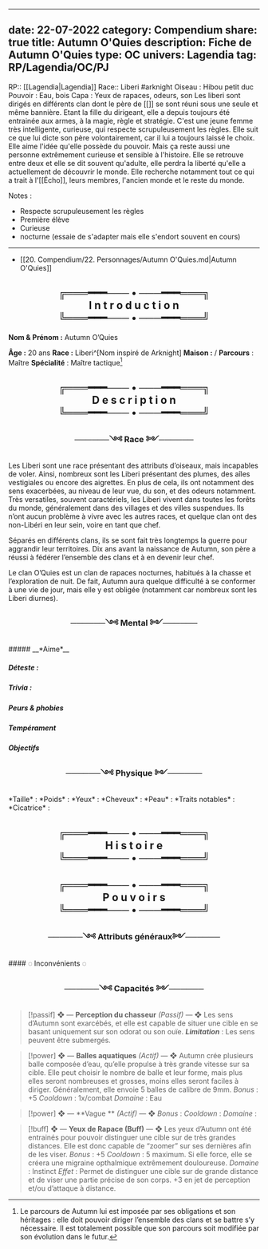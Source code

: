 
---
date: 22-07-2022
category: Compendium
share: true
title: Autumn O'Quies
description: Fiche de Autumn O'Quies
type: OC
univers: Lagendia
tag: RP/Lagendia/OC/PJ
---

RP:: [[Lagendia|Lagendia]]
Race:: Liberi #arknight 
Oiseau : Hibou petit duc
Pouvoir : Eau, bois
Capa : Yeux de rapaces, odeurs, son
Les liberi sont dirigés en différents clan dont le père de [[]] se sont réuni sous une seule et même bannière. Etant la fille du dirigeant, elle a depuis toujours été entrainée aux armes, à la magie, règle et stratégie. C'est une jeune femme très intelligente, curieuse, qui respecte scrupuleusement les règles. Elle suit ce que lui dicte son père volontairement, car il lui a toujours laissé le choix. Elle aime l'idée qu'elle possède du pouvoir. Mais ça reste aussi une personne extrêmement curieuse et sensible à l'histoire. Elle se retrouve entre deux et elle se dit souvent qu'adulte, elle perdra la liberté qu'elle a actuellement de découvrir le monde.
Elle recherche notamment tout ce qui a trait à l'[[Écho]], leurs membres, l'ancien monde et le reste du monde. 

Notes :
- Respecte scrupuleusement les règles
- Première élève
- Curieuse
- nocturne (essaie de s'adapter mais elle s'endort souvent en cours)


---


- [[20. Compendium/22. Personnages/Autumn O'Quies.md|Autumn O'Quies]]


 <h2 style="text-align:center">╔═══━━━─── • ───━━━═══╗<br>
I n t r o d u c t i o n<br>
╚═══━━━─── • ───━━━═══╝</h2>

**Nom & Prénom :** Autumn O’Quies

**Âge :** 20 ans 
**Race :** Liberi^[Nom inspiré de Arknight]
**Maison :** /
**Parcours** : Maître
**Spécialité** : Maître tactique[^2]
 <h2 style="text-align:center">╔═══━━━─── • ───━━━═══╗<br>
D e s c r i p t i o n<br>
╚═══━━━─── • ───━━━═══╝</h2>
<h3 style="text-align:center">──────༺ Race ༻──────</h3>
Les Liberi sont une race présentant des attributs d’oiseaux, mais incapables de voler. Ainsi, nombreux sont les Liberi présentant des plumes, des aîles vestigiales ou encore des aigrettes. En plus de cela, ils ont notamment des sens exacerbées, au niveau de leur vue, du son, et des odeurs notamment. Très versatiles, souvent caractériels, les Liberi vivent dans toutes les forêts du monde, généralement dans des villages et des villes suspendues. Ils n’ont aucun problème à vivre avec les autres races, et quelque clan ont des non-Libéri en leur sein, voire en tant que chef.

Séparés en différents clans, ils se sont fait très longtemps la guerre pour aggrandir leur territoires. Dix ans avant la naissance de Autumn, son père a réussi à fédérer l’ensemble des clans et à en devenir leur chef. 

Le clan O’Quies est un clan de rapaces nocturnes, habitués à la chasse et l’exploration de nuit. De fait, Autumn aura quelque difficulté à se conformer à une vie de jour, mais elle y est obligée (notamment car nombreux sont les Liberi diurnes). 
<h3 style="text-align:center">──────༺ Mental ༻──────</h3>
##### __*Aime*__

##### __*Déteste*__ : 


##### __*Trivia*__ : 


##### __*Peurs & phobies*__ 

##### __*Tempérament*__

##### __*Objectifs*__

<h3 style="text-align:center">──────༺ Physique ༻──────</h3>
*Taille* : 
*Poids* : 
*Yeux* : 
*Cheveux* : 
*Peau* : 
*Traits notables* : 
*Cicatrice* : 
<h2 style="text-align:center">╔═══━━━─── • ───━━━═══╗<br>
H i s t o i r e<br>
╚═══━━━─── • ───━━━═══╝</h2>
<h2 style="text-align:center">╔═══━━━─── • ───━━━═══╗<br>
P o u v o i r s<br>
╚═══━━━─── • ───━━━═══╝</h2>

<h3 style="text-align:center">──────༺ Attributs généraux༻──────</h3>
#### ◌ Inconvénients ◌

 <h3 style="text-align:center">──────༺ Capacités ༻──────</h3>
 
>[!passif] ❖ — **Perception du chasseur** *(Passif)* — ❖
> Les sens d’Autumn sont exarcébés, et elle est capable de situer une cible en se basant uniquement sur son odorat ou son ouïe.
> *__Limitation__* : Les sens peuvent être submergés. 

> [!power] ❖ — **Balles aquatiques** *(Actif)* — ❖
> Autumn crée plusieurs balle composée d’eau, qu’elle propulse à très grande vitesse sur sa cible. Elle peut choisir le nombre de balle et leur forme, mais plus elles seront nombreuses et grosses, moins elles seront faciles à diriger. Généralement, elle envoie 5 balles de calibre de 9mm. 
>*Bonus* : +5
>*Cooldown* : 1x/combat
>*Domaine* : Eau

> [!power] ❖ — **Vague ** *(Actif)* — ❖
>*Bonus* : 
>*Cooldown* :
>*Domaine* : 

> [!buff] ❖ — **Yeux de Rapace (Buff)** — ❖
> Les yeux d’Autumn ont été entrainés pour pouvoir distinguer une cible sur de très grandes distances. Elle est donc capable de “zoomer” sur ses dernières afin de les viser.
> *Bonus* :  +5
> *Cooldown* : 5 maximum. Si elle force, elle se créera une migraine opthalmique extrêmement douloureuse.
> *Domaine* : Instinct
> *Effet* : Permet de distinguer une cible sur de grande distance et de viser une partie précise de son corps. +3 en jet de perception et/ou d’attaque à distance.


[^2]: Le parcours de Autumn lui est imposée par ses obligations et son héritages : elle doit pouvoir diriger l’ensemble des clans et se battre s’y nécessaire. Il est totalement possible que son parcours soit modifiée par son évolution dans le futur.